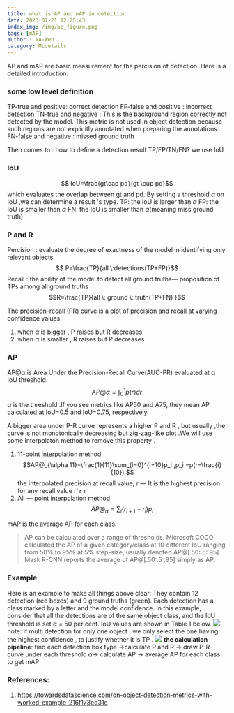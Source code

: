 ```yaml
---
title: what is AP and mAP in detection
date: 2023-07-21 12:25:43
index_img: /img/ap_figure.png
tags: [mAP]
author : NA-Wen
category: MLdetails
---
```


AP and mAP are basic measurement for the percision of detection .Here is a detailed introduction. 
<!-- more -->
### some low level definition
TP-true and positive: correct detection 
FP-false and positive : incorrect detection
TN-true and negative : This is the background region correctly not detected by the model. This metric is not used in object detection because such regions are not explicitly annotated when preparing the annotations.
FN-false and negative : missed ground truth 

Then comes to : how to define a detection result TP/FP/TN/FN?
we use IoU
### IoU
$$ IoU=\frac{gt\cap pd}{gt \cup pd}$$
which evaluates the overlap between gt and pd.
By setting a threshold $\alpha$ on IoU ,we can determine a result 's type.
TP: the IoU is larger than $\alpha$
FP: the IoU is smaller than $\alpha$
FN:  the IoU is smaller than $\alpha$(meaning miss ground truth)
### P and R
Percision :
evaluate the degree of exactness of the model in identifying only relevant objects
$$ P=\frac{TP}{all \:detections(TP+FP)}$$
Recall :
the ability of the model to detect all ground truths— proposition of TPs among all ground truths
$$R=\frac{TP}{all \: ground \: truth(TP+FN) }$$

The precision-recall (PR) curve is a plot of precision and recall at varying confidence values. 
1. when $\alpha$ is bigger ,  P raises but R decreases
2. when $\alpha$ is smaller , R raises but P decreases

### AP 
AP@α is Area Under the Precision-Recall Curve(AUC-PR) evaluated at α IoU threshold.
$$ AP @ \alpha= \int_0^1 p(r)d r$$ 
$\alpha$ is the threshold .If you see metrics like AP50 and A75, they mean AP calculated at IoU=0.5 and IoU=0.75, respectively.

A bigger area under P-R curve represents a higher P and R , but usually ,the curve is not monotonically decreasing but zig-zag-like plot .We will use some interpolaton method to remove this property .

1. 11-point interpolation method
   $$AP@_{\alpha 11}=\frac{1}{11}\sum_{i=0}^{i=10}p_i ,p_i =p(r=\frac{i}{10}) $$ 
   the interpolated precision at recall value, r — It is the highest precision for any recall value r'≥ r
2. All — point interpolation method
   $$AP@_{\alpha}=\sum_i(r_{i+1}-r_{i})p_i $$








mAP is the average AP for each class.
>AP can be calculated over a range of thresholds. Microsoft COCO calculated the AP of a given category/class at 10 different IoU ranging from 50% to 95% at 5% step-size, usually denoted AP@[.50:.5:.95]. Mask R-CNN reports the average of AP@[.50:.5:.95] simply as AP. 
### Example 
Here is an example to make all things above clear:
They contain 12 detection (red boxes) and 9 ground truths (green). Each detection has a class marked by a letter and the model confidence. In this example, consider that all the detections are of the same object class, and the IoU threshold is set α = 50 per cent. IoU values are shown in Table 1 below.
![](/img/ap_figure.png)
note: if multi detection for only one object , we only select the one having the highest confidence , to justify whether it is TP .
![](/img/ap_result.png)
**the calculation pipeline**: find each detection box type ->calculate P and R -> draw P-R curve under each threshold $\alpha$-> calculate AP -> average AP for each class to get mAP

### References:
1. https://towardsdatascience.com/on-object-detection-metrics-with-worked-example-216f173ed31e
